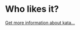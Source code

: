 Who likes it?
=
[Get more information about kata...](https://www.codewars.com//kata//kata/5266876b8f4bf2da9b000362)